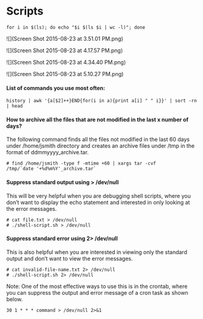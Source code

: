# Scripts

```
for i in $(ls); do echo "$i $(ls $i | wc -l)"; done
```
![](Screen Shot 2015-08-23 at 3.51.01 PM.png)

![](Screen Shot 2015-08-23 at 4.17.57 PM.png)

![](Screen Shot 2015-08-23 at 4.34.40 PM.png)

![](Screen Shot 2015-08-23 at 5.10.27 PM.png)

#### List of commands you use most often:
```
history | awk '{a[$2]++}END{for(i in a){print a[i] " " i}}' | sort -rn | head
```

#### How to archive all the files that are not modified in the last x number of days?

The following command finds all the files not modified in the last 60 days under /home/jsmith directory and creates an archive files under /tmp in the format of ddmmyyyy_archive.tar.
```
# find /home/jsmith -type f -mtime +60 | xargs tar -cvf
/tmp/`date '+%d%m%Y'_archive.tar`
```

#### Suppress standard output using > /dev/null

This will be very helpful when you are debugging shell scripts, where you don’t want to display the echo statement and interested in only looking at the error messages.

```
# cat file.txt > /dev/null
# ./shell-script.sh > /dev/null
```

#### Suppress standard error using 2> /dev/null

This is also helpful when you are interested in viewing only the standard output and don’t want to view the error messages.

```
# cat invalid-file-name.txt 2> /dev/null
# ./shell-script.sh 2> /dev/null
```

Note: One of the most effective ways to use this is in the crontab, where you can suppress the output and error message of a cron task as shown below.
```
30 1 * * * command > /dev/null 2>&1
```